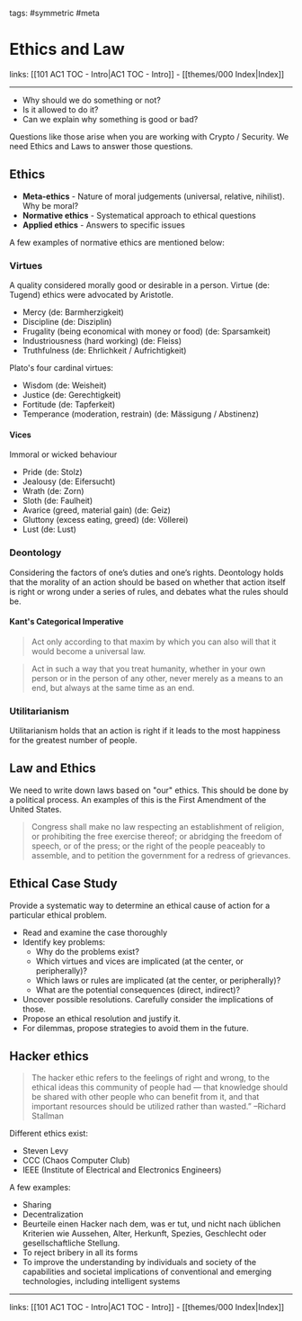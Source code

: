 tags: #symmetric #meta 

# Ethics and Law

links: [[101 AC1 TOC - Intro|AC1 TOC - Intro]] - [[themes/000 Index|Index]]

---

- Why should we do something or not?
- Is it allowed to do it?
- Can we explain why something is good or bad?

Questions like those arise when you are working with Crypto / Security.
We need Ethics and Laws to answer those questions.

## Ethics

- **Meta-ethics** - Nature of moral judgements (universal, relative, nihilist). Why be moral?
- **Normative ethics** - Systematical approach to ethical questions
- **Applied ethics** - Answers to specific issues

A few examples of normative ethics are mentioned below:

### Virtues

A quality considered morally good or desirable in a person.
Virtue (de: Tugend) ethics were advocated by Aristotle.

- Mercy (de: Barmherzigkeit)
- Discipline (de: Disziplin)
- Frugality (being economical with money or food) (de: Sparsamkeit)
- Industriousness (hard working) (de: Fleiss)
- Truthfulness (de: Ehrlichkeit / Aufrichtigkeit)

Plato's four cardinal virtues:

- Wisdom (de: Weisheit)
- Justice (de: Gerechtigkeit)
- Fortitude (de: Tapferkeit)
- Temperance (moderation, restrain) (de: Mässigung / Abstinenz)

#### Vices

Immoral or wicked behaviour

- Pride (de: Stolz)
- Jealousy (de: Eifersucht)
- Wrath (de: Zorn)
- Sloth (de: Faulheit)
- Avarice (greed, material gain) (de: Geiz)
- Gluttony  (excess eating, greed) (de: Völlerei)
- Lust (de: Lust)

### Deontology

Considering the factors of one’s duties and one’s rights. Deontology holds that the morality of an action should be based on whether that action itself is right or wrong under a series of rules, and debates what the rules should be.

#### Kant's Categorical Imperative

> Act only according to that maxim by which you can also will that it would become a universal law.

> Act in such a way that you treat humanity, whether in your own person or in the person of any other, never merely as a means to an end, but always at the same time as an end.

### Utilitarianism

Utilitarianism holds that an action is right if it leads to the most happiness for the greatest number of people.

## Law and Ethics 

We need to write down laws based on "our" ethics. This should be done by a political process. An examples of this is the First Amendment of the United States.

> Congress shall make no law respecting an establishment of religion, or prohibiting the free exercise thereof; or abridging the freedom of speech, or of the press; or the right of the people peaceably to assemble, and to petition the government for a redress of grievances.

## Ethical Case Study

Provide a systematic way to determine an ethical cause of action for a particular ethical problem.

* Read and examine the case thoroughly
* Identify key problems:
	* Why do the problems exist?  
	* Which virtues and vices are implicated (at the center, or peripherally)? 
	* Which laws or rules are implicated (at the center, or peripherally)?  
	* What are the potential consequences (direct, indirect)?
* Uncover possible resolutions. Carefully consider the implications of those. 
* Propose an ethical resolution and justify it.  
* For dilemmas, propose strategies to avoid them in the future.

## Hacker ethics

> The hacker ethic refers to the feelings of right and wrong, to the ethical ideas this community of people had — that knowledge should be shared with other people who can benefit from it, and that important resources should be utilized rather than wasted.” –Richard Stallman

Different ethics exist:

* Steven Levy
* CCC (Chaos Computer Club)
* IEEE (Institute of Electrical and Electronics Engineers)

A few examples:

- Sharing
- Decentralization
- Beurteile einen Hacker nach dem, was er tut, und nicht nach üblichen Kriterien wie Aussehen, Alter, Herkunft, Spezies, Geschlecht oder gesellschaftliche Stellung.
- To reject bribery in all its forms
- To improve the understanding by individuals and society of the capabilities and societal implications of conventional and emerging technologies, including intelligent systems

---
links: [[101 AC1 TOC - Intro|AC1 TOC - Intro]] - [[themes/000 Index|Index]]